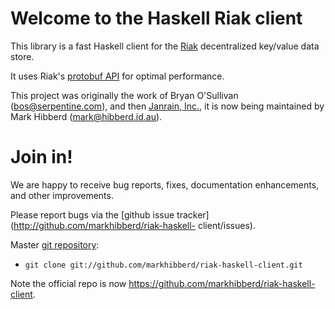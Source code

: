 # Welcome to the Haskell Riak client

This library is a fast Haskell client for the
[Riak](http://www.basho.com/Riak.html) decentralized key/value data store.

It uses Riak's [protobuf API](http://wiki.basho.com/PBC-API.html) for
optimal performance.

This project was originally the work of Bryan O'Sullivan (<bos@serpentine.com>), and then [Janrain, Inc.](http://janrain.com/), it is now being maintained by Mark Hibberd (<mark@hibberd.id.au>).

# Join in!

We are happy to receive bug reports, fixes, documentation enhancements,
and other improvements.

Please report bugs via the
[github issue tracker](http://github.com/markhibberd/riak-haskell- client/issues).

Master [git repository](http://github.com/markhibberd/riak-haskell-client):

* `git clone git://github.com/markhibberd/riak-haskell-client.git`

Note the official repo is now <https://github.com/markhibberd/riak-haskell-client>.
